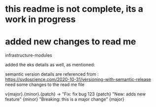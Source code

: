 # this readme is not complete, its a work in progress

# added new changes to read me
infrastructure-modules

added the eks details as well, as mentioned:

semantic version details are referenced from : https://svdoscience.com/2020-10-31/versioning-with-semantic-release
need some changes to the read me file


v{major}.{minor}.{patch} →
"Fix: fix bug 123  {patch}
"New: adds new feature" {minor}
"Breaking: this is a major change" {major}
